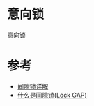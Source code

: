意向锁
======
意向锁

# 参考
 * [间隙锁详解](https://blog.csdn.net/qq_19734597/article/details/81030920)
 * [什么是间隙锁(Lock GAP)](https://www.pianshen.com/article/5908775779/)
